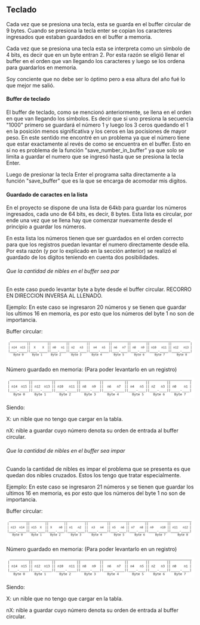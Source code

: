 ## Teclado

Cada vez que se presiona una tecla, esta se guarda en el buffer circular de 9 bytes. Cuando se presiona la tecla enter se copian los caracteres ingresados que estaban guardados en el buffer a memoria.

Cada vez que se presiona una tecla esta se interpreta como un símbolo de 4 bits, es decir que en un byte entran 2. Por esta razón se eligió llenar el buffer en el orden que van llegando los caracteres y luego se los ordena para guardarlos en memoria.

Soy conciente que no debe ser lo óptimo pero a esa altura del año fué lo que mejor me salió.

#### Buffer de teclado

El buffer de teclado, como se mencionó anteriormente, se llena en el orden en que van llegando los simbolos. Es decir que si uno presiona la secuencia "1000" primero se guardará el número 1 y luego los 3 ceros quedando el 1 en la posición menos significativa y los ceros en las pocisiones de mayor peso. En este sentido me encontré en un problema ya que el número tiene que estar exactamente al revés de como se encuentra en el buffer. Esto en sí no es problema de la función "save_number_in_buffer" ya que solo se limita a guardar el numero que se ingresó hasta que se presiona la tecla Enter. 

Luego de presionar la tecla Enter el programa salta directamente a la función "save_buffer" que es la que se encarga de acomodar mis digitos.

#### Guardado de caractes en la lista

En el proyecto se dispone de una lista de 64kb para guardar los números ingresados, cada uno de 64 bits, es decir, 8 bytes. Esta lista es circular, por ende una vez que se llena hay que comenzar nuevamente desde el principio a guardar los números.

En esta lista los números tienen que ser guardados en el orden correcto para que los registros puedan levantar el numero directamente desde ella. Por esta razón (y por lo explicado en la sección anterior) se realizó el guardado de los dígitos teniendo en cuenta dos posibilidades.

###### Que la cantidad de nibles en el buffer sea par

En este caso puedo levantar byte a byte desde el buffer circular. RECORRO EN DIRECCION INVERSA AL LLENADO.

Ejemplo: En este caso se ingresaron 20 números y se tienen que guardar los ultimos 16 en memoria, es por esto que los números del byte 1 no son de importancia. 

Buffer circular:

![Alt text](/01_cuat/Readme_docs/img/buf_circ_par.png)

Número guardado en memoria: (Para poder levantarlo en un registro)

![Alt text](/01_cuat/Readme_docs/img/en_mem.png)

Siendo:

X: un nible que no tengo que cargar en la tabla.

nX: nible a guardar cuyo número denota su orden de entrada al buffer circular.

###### Que la cantidad de nibles en el buffer sea impar

Cuando la cantidad de nibles es impar el problema que se presenta es que quedan dos nibles cruzados. Estos los tengo que tratar especialmente.

Ejemplo: En este caso se ingresaron 21 números y se tienen que guardar los ultimos 16 en memoria, es por esto que los números del byte 1 no son de importancia. 

Buffer circular:

![Alt text](/01_cuat/Readme_docs/img/buf_circ_impar.png)

Número guardado en memoria: (Para poder levantarlo en un registro)

![Alt text](/01_cuat/Readme_docs/img/en_mem.png)

Siendo:

X: un nible que no tengo que cargar en la tabla.

nX: nible a guardar cuyo número denota su orden de entrada al buffer circular.



